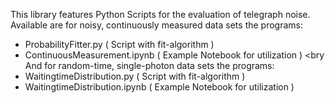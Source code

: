 This library features Python Scripts for the evaluation of telegraph noise.
Available are for noisy, continuously measured data sets the programs:
 - ProbabilityFitter.py 			    ( Script with fit-algorithm )
 - ContinuousMeasurement.ipynb	  ( Example Notebook for utilization ) <bry
And for random-time, single-photon data sets the programs:
 - WaitingtimeDistribution.py 		( Script with fit-algorithm )
 - WaitingtimeDistribution.ipynb	( Example Notebook for utilization )
